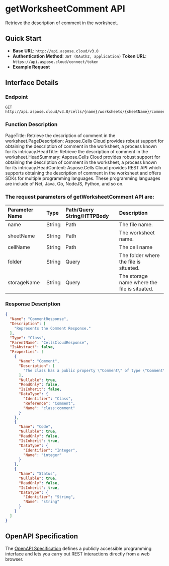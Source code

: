 # **getWorksheetComment API**

Retrieve the description of comment in the worksheet. 

## **Quick Start**

- **Base URL**: `http://api.aspose.cloud/v3.0`
- **Authentication Method**: `JWT (OAuth2, application)`  **Token URL**: `https://api.aspose.cloud/connect/token`
- **Example Request** 
<script src="https://gist.github.com/aspose-cells-cloud-gists/8a5b324fdf3e574dbd747c1a1e24b05d.js?file=Example30_GetWorksheetComment.cs"></script>

## **Interface Details**

### **Endpoint** 

```
GET http://api.aspose.cloud/v3.0/cells/{name}/worksheets/{sheetName}/comments/{cellName}
```

### **Function Description**
PageTitle: Retrieve the description of comment in the worksheet.PageDescription: Aspose.Cells Cloud provides robust support for obtaining the description of comment in the worksheet, a process known for its intricacy.HeadTitle: Retrieve the description of comment in the worksheet.HeadSummary: Aspose.Cells Cloud provides robust support for obtaining the description of comment in the worksheet, a process known for its intricacy.HeadContent: Aspose.Cells Cloud provides REST API which supports obtaining the description of comment in the worksheet and offers SDKs for multiple programming languages. These programming languages are include of Net, Java, Go, NodeJS, Python, and so on.

### The request parameters of **getWorksheetComment** API are: 

| Parameter Name | Type | Path/Query String/HTTPBody | Description | 
| :- | :- | :- |:- | 
|name|String|Path|The file name.|
|sheetName|String|Path|The worksheet name.|
|cellName|String|Path|The cell name|
|folder|String|Query|The folder where the file is situated.|
|storageName|String|Query|The storage name where the file is situated.|


### **Response Description**
```json
{
  "Name": "CommentResponse",
  "Description": [
    "Represents the Comment Response."
  ],
  "Type": "Class",
  "ParentName": "CellsCloudResponse",
  "IsAbstract": false,
  "Properties": [
    {
      "Name": "Comment",
      "Description": [
        "The class has a public property \"Comment\" of type \"Comment\" that can be accessed and modified."
      ],
      "Nullable": true,
      "ReadOnly": false,
      "IsInherit": false,
      "DataType": {
        "Identifier": "Class",
        "Reference": "Comment",
        "Name": "class:comment"
      }
    },
    {
      "Name": "Code",
      "Nullable": true,
      "ReadOnly": false,
      "IsInherit": true,
      "DataType": {
        "Identifier": "Integer",
        "Name": "integer"
      }
    },
    {
      "Name": "Status",
      "Nullable": true,
      "ReadOnly": false,
      "IsInherit": true,
      "DataType": {
        "Identifier": "String",
        "Name": "string"
      }
    }
  ]
}
```

## OpenAPI Specification

The [OpenAPI Specification](https://reference.aspose.cloud/cells/#/WorksheetsController/GetWorksheetComment) defines a publicly accessible programming interface and lets you carry out REST interactions directly from a web browser.

